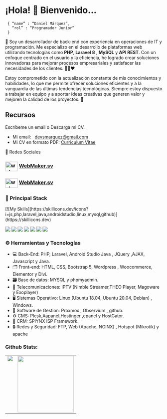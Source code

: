 # ¡Hola! 👋 Bienvenido...
```shell
 { “name” : “Daniel Márquez”,
   “rol” : “Programador Junior”
 }
```

💬 Soy un desarrollador de back-end con experiencia en operaciones de IT y programación. Me especializo en el desarrollo de plataformas web utilizando tecnologías como <b>PHP</b>, <b>Laravel 8</b> , <b>MySQL</b> y <b>API REST</b>. Con un enfoque centrado en el usuario y la eficiencia, he logrado crear soluciones innovadoras para mejorar procesos empresariales y satisfacer las necesidades de los clientes. 👨‍💻❤️

Estoy comprometido con la actualización constante de mis conocimientos y habilidades, lo que me permite ofrecer soluciones eficientes y a la vanguardia de las últimas tendencias tecnológicas. Siempre estoy dispuesto a trabajar en equipo y a aportar ideas creativas que generen valor y mejoren la calidad de los proyectos. 💯

## Recursos
Escríbeme un email o Descarga mi CV.
- Mi email: <a style="margin-left: 8px;" href="mailto:devsmarquez@gmail.com">devsmarquez@gmail.com</a>
- Mi CV en formato PDF: <a style="text-align: center;" href="http://dmarquez.ga/documents/cv_daniel_marquez.pdf">Curriculum Vitae</a>

📱 Redes Sociales<br>

### <a href="https://www.instagram.com/webmaker.sv" target="blank"><img align="center" src="https://raw.githubusercontent.com/rahuldkjain/github-profile-readme-generator/master/src/images/icons/Social/instagram.svg" alt="webmaker.sv" height="30" width="40" /></a>  <a href="https://www.instagram.com/webmaker.sv" target="_blank">WebMaker.sv</a>

### <a href="https://www.facebook.com/webmaker.sv" target="blank"><img align="center" src="https://raw.githubusercontent.com/rahuldkjain/github-profile-readme-generator/master/src/images/icons/Social/facebook.svg" alt="webmaker.sv" height="30" width="40" /></a>  <a href="https://www.facebook.com/webmaker.sv" target="_blank">WebMaker.sv</a>


<h3>
  🚀 Principal Stack
</h3> 
[![My Skills](https://skillicons.dev/icons?i=js,php,laravel,java,androidstudio,linux,mysql,github)](https://skillicons.dev)

<p>
 <img src="https://img.shields.io/badge/PHP-546E8C?style=for-the-badge&logo=php&logoColor=white">
 <img src="https://img.shields.io/badge/Laravel%208-FF5733?style=for-the-badge&logo=laravel&logoColor=white">
 <img src="https://img.shields.io/badge/Java-000000?style=for-the-badge&logo=java&logoColor=white">
 <img src="https://img.shields.io/badge/Android-69A243?style=for-the-badge&logo=android&logoColor=white">
 <img src="https://img.shields.io/badge/Linux-65CACF?style=for-the-badge&logo=linux&logoColor=white">
 <img src="https://img.shields.io/badge/PHPMYADMIN-E1A344?style=for-the-badge&logo=phpmyadmin&logoColor=white">
 <img src="https://img.shields.io/badge/GitHub-100000?style=for-the-badge&logo=github&logoColor=white">
</p>

<h3>
   ⚙️ Herramientas y Tecnologías
</h3>

- 💻 Back-End: PHP, Laravel, Android Studio Java , JQuery ,AJAX, Javascript y Java.
- 🗂️ Front-end: HTML, CSS, Bootstrap 5, Wordpress , Woocommerce, Elementor y Divi.
- 🗃️ Base de datos: MYSQL y phpmyadmin.
- 📡 Telecomunicaciones: IPTV (Nimble Streamer,THEO Player, Magoware y Exoplayer)
- 🖥️ Sistemas Operativo: Linux (Ubuntu 18.04, Ubuntu 20.04, Debian) , Windows.
- 💽 Software de Gestion: Proxmox , Observium , github.
- ⚙️ CMS: Plesk,Aapanel,Hostinger ,cpanel y HostGator.
- 💾 CRM: SPlYNX ISP Framework.
- 🔒 Redes y Seguridad: FTP, Web (Apache, NGINX) , Hotspot (Mikrotik) y apache

 ### Github Stats:

<table>
  <tr>
    <td valign="top"><img src="https://github-readme-stats.vercel.app/api/top-langs/?username=dmarquezsv&theme=radical&card_width=450em)](https://github.com/dmarquezsv/dmarquezsv/github-readme-stats"/></td>
    <td valign="top"><img height="180em" src="https://github-readme-stats.vercel.app/api?username=dmarquezsv&show_icons=true&hide_border=true&&count_private=true&include_all_commits=true&theme=radical&hide_stars=false" /></td>
  </tr>
</table>


<!---
developer-marquez/developer-marquez is a ✨ special ✨ repository because its `README.md` (this file) appears on your GitHub profile.
You can click the Preview link to take a look at your changes.
--->
